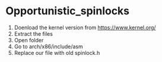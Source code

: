 # Opportunistic_spinlocks
1) Doenload the kernel version from https://www.kernel.org/
2) Extract the files
3) Open folder
4) Go to arch/x86/include/asm
5) Replace our file with old spinlock.h
